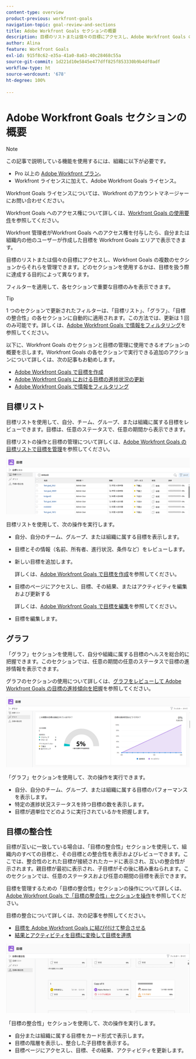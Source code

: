 ```yaml
---
content-type: overview
product-previous: workfront-goals
navigation-topic: goal-review-and-sections
title: Adobe Workfront Goals セクションの概要
description: 目標のリストまたは個々の目標にアクセスし、Adobe Workfront Goals の複数のセクションからそれらを管理できます。どのセクションを使用するかは、目標を扱う際に達成したい目的によって異なります。
author: Alina
feature: Workfront Goals
exl-id: 915f8c62-e35a-41a0-8a63-40c28468c55a
source-git-commit: 1d221d10e5845e477dff825f853330b9b4df0adf
workflow-type: ht
source-wordcount: '678'
ht-degree: 100%

---
```


# Adobe Workfront Goals セクションの概要


>[!NOTE]
>
>この記事で説明している機能を使用するには、組織に以下が必要です。
>
>* Pro 以上の [Adobe Workfront プラン](https://www.workfront.com/plans)。
>* Workfront ライセンスに加えて、Adobe Workfront Goals ライセンス。
>
>  Workfront Goals ライセンスについては、Workfront のアカウントマネージャーにお問い合わせください。
>
>Workfront Goals へのアクセス権について詳しくは、[Workfront Goals の使用要件](../../workfront-goals/goal-management/access-needed-for-wf-goals.md)を参照してください。

Workfront 管理者がWorkfront Goals へのアクセス権を付与したら、自分または組織内の他のユーザーが作成した目標を Workfront Goals エリアで表示できます。

目標のリストまたは個々の目標にアクセスし、Workfront Goals の複数のセクションからそれらを管理できます。どのセクションを使用するかは、目標を扱う際に達成する目的によって異なります。

フィルターを適用して、各セクションで重要な目標のみを表示できます。

>[!TIP]
>
>1 つのセクションで更新されたフィルターは、「目標リスト」、「グラフ」、「目標の整合性」の各セクションに自動的に適用されます。この方法では、更新は 1 回のみ可能です。詳しくは、[Adobe Workfront Goals で情報をフィルタリング](../../workfront-goals/goal-management/filter-information-wf-goals.md)を参照してください。

以下に、Workfront Goals のセクションと目標の管理に使用できるオプションの概要を示します。Workfront Goals の各セクションで実行できる追加のアクションについて詳しくは、次の記事もお勧めします。

* [Adobe Workfront Goals で目標を作成](../../workfront-goals/goal-management/create-goals.md)
* [Adobe Workfront Goals における目標の進捗状況の更新](../../workfront-goals/goal-review-and-workfront-goals-sections/check-in-goals.md)
* [Adobe Workfront Goals で情報をフィルタリング](../../workfront-goals/goal-management/filter-information-wf-goals.md)


## 目標リスト

目標リストを使用して、自分、チーム、グループ、または組織に属する目標をレビューできます。目標は、任意のステータスで、任意の期間から表示できます。

目標リストの操作と目標の管理について詳しくは、[Adobe Workfront Goals の目標リストで目標を管理](../../workfront-goals/goal-review-and-workfront-goals-sections/manage-goals-in-goal-list.md)を参照してください。

![](assets/goal-list-unshimmed.png)

目標リストを使用して、次の操作を実行します。

* 自分、自分のチーム、グループ、または組織に属する目標を表示します。
* 目標とその情報（名前、所有者、進行状況、条件など）をレビューします。
* 新しい目標を追加します。

  詳しくは、[Adobe Workfront Goals で目標を作成](../../workfront-goals/goal-management/create-goals.md)を参照してください。

* 目標のページにアクセスし、目標、その結果、またはアクティビティを編集および更新する

  詳しくは、[Adobe Workfront Goals で目標を編集](../../workfront-goals/goal-management/edit-goals.md)を参照してください。

* 目標を編集します。

## グラフ

「グラフ」セクションを使用して、自分や組織に属する目標のヘルスを総合的に把握できます。このセクションでは、任意の期間の任意のステータスで目標の進捗情報を表示できます。

グラフのセクションの使用について詳しくは、[グラフをレビューして Adobe Workfront Goals の目標の進捗傾向を把握](../../workfront-goals/goal-review-and-workfront-goals-sections/review-goal-graphs.md)を参照してください。

![](assets/graphs-section-unshimmed.png)

「グラフ」セクションを使用して、次の操作を実行できます。

* 自分、自分のチーム、グループ、または組織に属する目標のパフォーマンスを表示します。
* 特定の進捗状況ステータスを持つ目標の数を表示します。
* 目標が週単位でどのように実行されているかを把握します。

## 目標の整合性

目標が互いに一致している場合は、「目標の整合性」セクションを使用して、組織内のすべての目標と、その目標との整合性を表示およびレビューできます。ここでは、整合性のとれた目標が接続されたカードに表示され、互いの整合性が示されます。親目標が最初に表示され、子目標がその後に積み重ねられます。このセクションでは、任意のステータスおよび任意の期間の目標を表示できます。

目標を管理するための「目標の整合性」セクションの操作について詳しくは、[Adobe Workfront Goals で「目標の整合性」セクションを操作](../../workfront-goals/goal-alignment/navigate-goal-alignment-chart.md)を参照してください。

目標の整合について詳しくは、次の記事を参照してください。

* [目標を Adobe Workfront Goals に結び付けて整合させる](../../workfront-goals/goal-alignment/align-goals-by-connecting-them.md)
* [結果とアクティビティを目標に変換して目標を連携](../../workfront-goals/goal-alignment/align-goals-by-converting-results-activities.md)

![](assets/goal-alignment-section-unshimmed.png)

「目標の整合性」セクションを使用して、次の操作を実行します。

* 自分または組織に属する目標をカード形式で表示します。
* 目標の階層を表示し、整合した子目標を表示する。
* 目標ページにアクセスし、目標、その結果、アクティビティを更新します。

<!--
## Pulse

<span class="preview"> The Pulse section has been removed from the Preview environment and will be removed from Workfront Goals with the 23.1 release. Use the Goal List area to review goals that you or your teams are responsible for.</span> 

You can use the Pulse section to review and request updates to goals that might influence the progress of your goals. These could be your own goals, or goals that belong to your teams, groups, or your organization. You can view goals in any status and from any time period in this section.

>[!TIP]
>
>Only goals that have been checked in on at least once display in the Pulse section.

For information about reviewing goals using the Pulse section, see [Review goals in the Adobe Workfront Goals Pulse section](../../workfront-goals/goal-review-and-workfront-goals-sections/review-goals-in-pulse.md).

![](assets/pulse-section-350x141.png)

Use the Pulse section to do the following:

* View goals that belong to your teams, groups, or organization. 
* Review goal progress and updates, including aligned goals, their results, and activities. 
* Make or ask for updates to a goal by adding a comment. 
* Access the Goal Details panel and edit and update the goal, its results, or activities.
* Add new goals. 
* Check in on goals.

  >[!TIP]
  >
  >Clicking Check in opens the Check-in section in the left panel.

## Check-in

<span class="preview"> The Check-in section has been removed from the Preview environment and will be removed from Workfront Goals with the 23.1 release. Use the Goal List area to review goals that you or your teams are responsible for.</span>

You must have access to Edit Goals in your access level before you can access the Check- in section. For information about granting access to Goals, see  [Grant access to Adobe Workfront Goals](../../administration-and-setup/add-users/configure-and-grant-access/grant-access-goals.md).

You can use the Check-in section to update active goals and any results and activities that you are the owner of. You can primarily view only goals in an Active status in this section. Children goals aligned to active parents also display in the Check-in section, regardless of their status.

>[!IMPORTANT]
>
>* A goal displays in the Check-in section only if it is assigned to you or if it has a result or activity that is assigned to you. 
>* If a goal assigned to you is the child goal of a parent that is not assigned to you and your goal (the child goal) is closed, inactive, or a draft, the parent goal does not display in your Check-in section. 
>

For information about managing goals in the Goal List, see [Manage goals in the Goal List of Adobe Workfront Goals](../../workfront-goals/goal-review-and-workfront-goals-sections/manage-goals-in-goal-list.md).

![](assets/check-in-section-350x143.png)

Use the Check-in section to do the following:

* Review goal progress and updates, including aligned goals, their results, and activities. 
* Update the progress on the results and activities that are assigned to you. For information about updating goals by checking in on them, see [Update goal progress in Adobe Workfront Goals](../../workfront-goals/goal-review-and-workfront-goals-sections/check-in-goals.md).

  >[!IMPORTANT]
  >
  >You can check in only on the results and activities assigned to you in the Check-in section, and not those that are assigned to other entities.

* Add a comment to a goal, then click Post to make or ask for updates to a goal. 
* Access the Goal Details panel and edit and update the goal, its results, or activities.
* Add new goals.
-->

